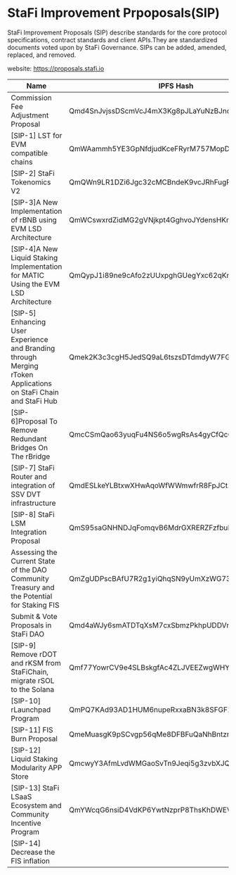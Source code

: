 # StaFi Improvement Prpoposals(SIP)

StaFi Improvement Proposals (SIP) describe standards for the core protocol specifications, contract standards and client APIs.They are standardized documents voted upon by StaFi Governance. SIPs can be added, amended, replaced, and removed.

website: https://proposals.stafi.io

| Name  | IPFS Hash | 
| ------------ | ---- |
| Commission Fee Adjustment Proposal | Qmd4SnJvjssDScmVcJ4mX3Kg8pJLaYuNzBJnouxWkCV76K | 
| [SIP-1] LST for EVM compatible chains | QmWAammh5YE3GpNfdjudKceFRyrM757MopDBN6M1aZEe75 | 
| [SIP-2] StaFi Tokenomics V2 | QmQWn9LR1DZi6Jgc32cMCBndeK9vcJRhFugPJnN8LwXHbR | 
| [SIP-3]A New Implementation of rBNB using EVM LSD Architecture | QmWCswxrdZidMG2gVNjkpt4GghvoJYdensHKmkTx8mSThK | 
| [SIP-4]A New Liquid Staking Implementation for MATIC Using the EVM LSD Architecture | QmQypJ1i89ne9cAfo2zUUxpghGUegYxc62qKmZ2keu6Psa | 
| [SIP-5] Enhancing User Experience and Branding through Merging rToken Applications on StaFi Chain and StaFi Hub | Qmek2K3c3cgH5JedSQ9aL6tszsDTdmdyW7FGjakhQ9TfSk | 
| [SIP-6]Proposal To Remove Redundant Bridges On The rBridge | QmcCSmQao63yuqFu4NS6o5wgRsAs4gyCfQcGfx2Fo1nozn | 
| [SIP-7] StaFi Router and integration of SSV DVT infrastructure  | QmdESLkeYLBtxwXHwAqoWfWWmwfrR8FpJCt1vL6HdMMDQ9 | 
| [SIP-8] StaFi LSM Integration Proposal | QmS95saGNHNDJqFomqvB6MdrGXRERZFzfbuD4CT4Sd8cT6 | 
| Assessing the Current State of the DAO Community Treasury and the Potential for Staking FIS | QmZgUDPscBAfU7R2g1yiQhqSN9yUmXzWG73AAZrDCvCCJu |
| Submit & Vote Proposals in StaFi DAO | Qmd4aWJy6smATDTqXsM7cxSbmzPkhpUDDVneAwM1rEYE1W |
|[SIP-9] Remove rDOT and rKSM from StaFiChain, migrate rSOL to the Solana| Qmf77YowrCV9e4SLBskgfAc4ZLJVEEZwgWHYmWyURDuUgz |
|[SIP-10] rLaunchpad Program| QmPQ7KAd93AD1HUM6nupeRxxaBN3k8SFGF1p95p7B9Ef5d |
|[SIP-11] FIS Burn Proposal | QmeMuasgK9pSCvgp56qMe8DFBFuQaNhBntznTpftqRcBjY |
|[SIP-12] Liquid Staking Modularity APP Store| QmcwyY3AfmLvdWMGaoSvTn9Jeqi5g3zvbXJQ1Ni4LfdHZZ |
|[SIP-13] StaFi LSaaS Ecosystem and Community Incentive Program | QmYWcqG6nsiD4VdKP6YwtNzprP8ThsKhDWEVYbHzzJdxPh |
|[SIP-14] Decrease the FIS inflation |  |
